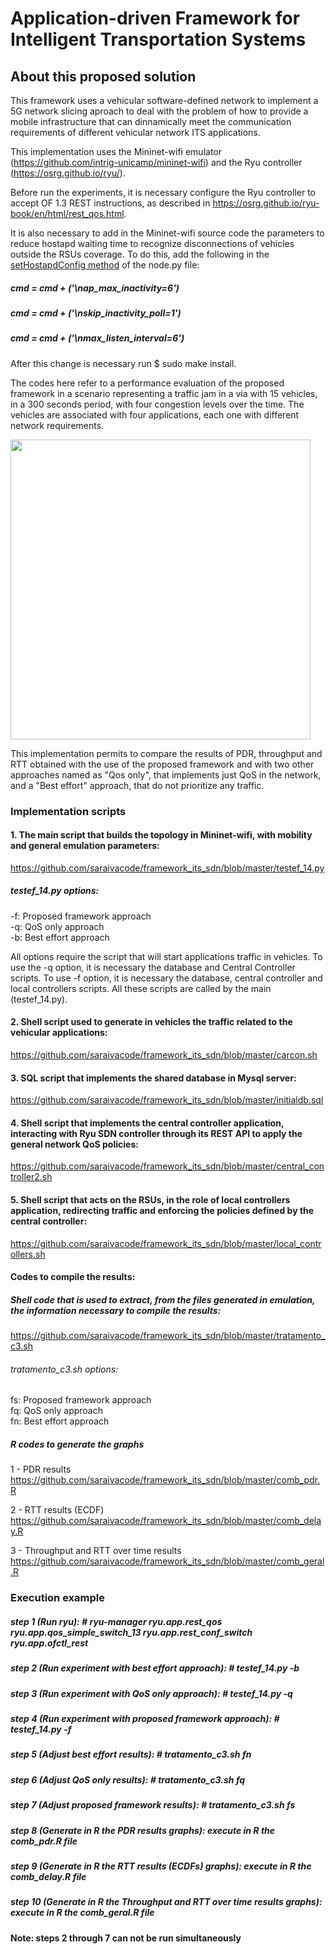 # Application-driven Framework for Intelligent Transportation Systems

## About this proposed solution 

This framework uses a vehicular software-defined network to implement a 5G network slicing aproach to deal with the problem of how to provide a mobile infrastructure that can dinnamically meet the communication requirements of different vehicular network ITS applications.

This implementation uses the Mininet-wifi emulator (https://github.com/intrig-unicamp/mininet-wifi) and the Ryu controller (https://osrg.github.io/ryu/).

Before run the experiments, it is necessary configure the Ryu controller to accept OF 1.3 REST instructions, as described in https://osrg.github.io/ryu-book/en/html/rest_qos.html. 

It is also necessary to add in the Mininet-wifi source code the parameters to reduce hostapd waiting time to recognize disconnections of vehicles outside the RSUs coverage. To do this, add the following in the [setHostapdConfig method](https://github.com/intrig-unicamp/mininet-wifi/blob/6d9d2466e5b345b5d8e5f5bce06637c968573b8a/mn_wifi/node.py#L1451) of the node.py file:

##### cmd = cmd + ('\nap_max_inactivity=6')
##### cmd = cmd + ('\nskip_inactivity_poll=1')
##### cmd = cmd + ('\nmax_listen_interval=6')

After this change is necessary run $ sudo make install.

The codes here refer to a performance evaluation of the proposed framework in a scenario representing a traffic jam in a via with 15 vehicles, in a 300 seconds period, with four congestion levels over the time. The vehicles are associated with four applications, each one with different network requirements. 

<img src="https://github.com/saraivacode/framework_its_sdn/blob/master/topology.png" width="480">

This implementation permits to compare the results of PDR, throughput and RTT obtained with the use of the proposed framework and with two other approaches named as "Qos only", that implements just QoS in the network, and a "Best effort" approach, that do not prioritize any traffic.

### Implementation scripts

#### 1. The main script that builds the topology in Mininet-wifi, with mobility and general emulation parameters:
https://github.com/saraivacode/framework_its_sdn/blob/master/testef_14.py

##### testef_14.py options:

-f: Proposed framework approach   
-q: QoS only approach  
-b: Best effort approach   

All options require the script that will start applications traffic in vehicles. To use the -q option, it is necessary the database and Central Controller scripts. To use -f option, it is necessary the database, central controller and local controllers scripts. All these scripts are called by the main (testef_14.py).

#### 2. Shell script used to generate in vehicles the traffic related to the vehicular applications:
https://github.com/saraivacode/framework_its_sdn/blob/master/carcon.sh

#### 3. SQL script that implements the shared database in Mysql server:
https://github.com/saraivacode/framework_its_sdn/blob/master/initialdb.sql

#### 4. Shell script that implements the central controller application, interacting with Ryu SDN controller through its REST API to apply the general network QoS policies:
https://github.com/saraivacode/framework_its_sdn/blob/master/central_controller2.sh

#### 5. Shell script that acts on the RSUs, in the role of local controllers application, redirecting traffic and enforcing the policies defined by the central controller:
https://github.com/saraivacode/framework_its_sdn/blob/master/local_controllers.sh

#### Codes to compile the results:

##### Shell code that is used to extract, from the files generated in emulation, the information necessary to compile the results:
https://github.com/saraivacode/framework_its_sdn/blob/master/tratamento_c3.sh

###### tratamento_c3.sh options:

fs: Proposed framework approach   
fq: QoS only approach  
fn: Best effort approach

##### R codes to generate the graphs

1 - PDR results
https://github.com/saraivacode/framework_its_sdn/blob/master/comb_pdr.R

2 - RTT results (ECDF)
https://github.com/saraivacode/framework_its_sdn/blob/master/comb_delay.R

3 - Throughput and RTT over time results 
https://github.com/saraivacode/framework_its_sdn/blob/master/comb_geral.R

### Execution example

##### step 1 (Run ryu): # ryu-manager ryu.app.rest_qos ryu.app.qos_simple_switch_13 ryu.app.rest_conf_switch ryu.app.ofctl_rest

##### step 2 (Run experiment with best effort approach): # testef_14.py -b

##### step 3 (Run experiment with QoS only approach): # testef_14.py -q

##### step 4 (Run experiment with proposed framework approach): # testef_14.py -f

##### step 5 (Adjust best effort results): # tratamento_c3.sh fn

##### step 6 (Adjust QoS only results): # tratamento_c3.sh fq

##### step 7 (Adjust proposed framework results): # tratamento_c3.sh fs

##### step 8 (Generate in R the PDR results graphs): execute in R the comb_pdr.R file

##### step 9 (Generate in R the RTT results (ECDFs) graphs): execute in R the comb_delay.R file

##### step 10 (Generate in R the Throughput and RTT over time results graphs): execute in R the comb_geral.R file

#### Note: steps 2 through 7 can not be run simultaneously
